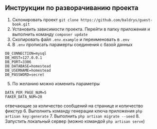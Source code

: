 ## Инструкции по разворачиванию проекта

1. Склонировать проект ```git clone https://github.com/baldrys/guest-book.git```
2. Установить зависимости проекта. Перейти в папку приложения и выполнить команду ```composer update```
3. Скопировать файл ```.env.example``` и переименовать в ```.env```
4. В ```.env``` прописать парамерты соединения с базой данных
```
DB_CONNECTION=mysql
DB_HOST=127.0.0.1
DB_PORT=3306
DB_DATABASE=homestead
DB_USERNAME=homestead
DB_PASSWORD=secret
```
5. По желанию можно изменить параметры 
```
DATA_PER_PAGE_NUM=5
FAKER_DATA_NUM=20
``` 
отвечающие за количество сообщений на странице и количество фикстур
6. Выполнить команду генерации ключа приложения ```php artisan key:generate```
7. Выполнить ```php artisan migrate --seed```
8. Запустить локальный сервер (можно командой ```php artisan serve```)
